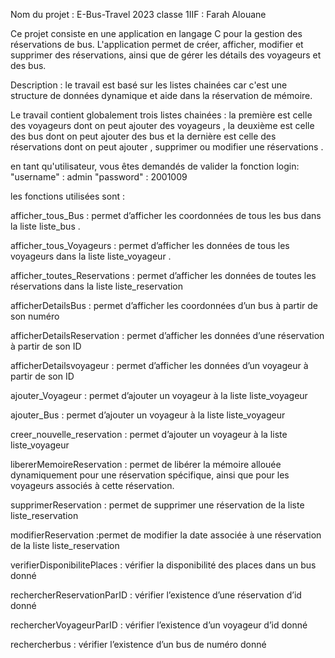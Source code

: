 Nom du projet :  E-Bus-Travel 2023 classe 1IIF : Farah Alouane 

Ce projet consiste en une application en langage C pour la gestion des réservations de bus. L'application permet de créer, afficher, modifier et supprimer des réservations, ainsi que de gérer les détails des voyageurs et des bus.

Description : le travail est basé sur les listes chainées car c'est une structure de données dynamique et aide dans la réservation de mémoire.

Le travail contient globalement trois listes chainées : la première est celle des voyageurs dont on peut ajouter des voyageurs , la deuxième est celle des bus dont on peut ajouter des bus et la dernière est celle des réservations dont on peut ajouter , supprimer ou modifier une réservations .

en tant qu'utilisateur, vous êtes demandés de valider la fonction login: "username" : admin "password" : 2001009

les fonctions utilisées sont :

afficher_tous_Bus : permet d’afficher les coordonnées de tous les bus dans la liste liste_bus .

afficher_tous_Voyageurs : permet d’afficher les données de tous les voyageurs dans la liste liste_voyageur .

afficher_toutes_Reservations : permet d’afficher les données de toutes les réservations dans la liste liste_reservation

afficherDetailsBus :  permet d’afficher les coordonnées d’un bus à partir de son numéro

afficherDetailsReservation :  permet d’afficher les données d’une réservation à partir de son ID

afficherDetailsvoyageur :  permet d’afficher les données d’un voyageur à partir de son ID 

ajouter_Voyageur : permet d’ajouter un voyageur à la liste liste_voyageur

ajouter_Bus : permet d’ajouter un voyageur à la liste liste_voyageur

creer_nouvelle_reservation : permet d’ajouter un voyageur à la liste liste_voyageur

libererMemoireReservation : permet de libérer la mémoire allouée dynamiquement pour une réservation spécifique, ainsi que pour les voyageurs associés à cette réservation.

supprimerReservation : permet de supprimer une réservation de la liste liste_reservation

modifierReservation :permet de modifier la date associée à une réservation de la liste liste_reservation

verifierDisponibilitePlaces : vérifier la disponibilité des places dans un bus donné 

rechercherReservationParID : vérifier l’existence d’une réservation d’id donné

rechercherVoyageurParID :  vérifier l’existence d’un voyageur  d’id donné

rechercherbus : vérifier l’existence d’un bus de numéro donné

